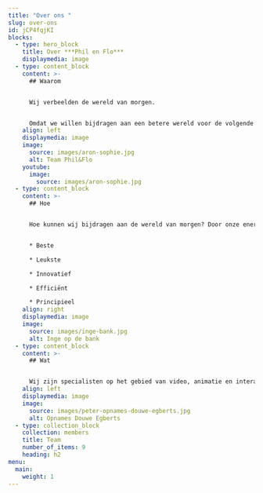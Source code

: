 ```yaml
---
title: "Over ons "
slug: over-ons
id: jCP4fqjKI
blocks:
  - type: hero_block
    title: Over ***Phil en Flo***
    displaymedia: image
  - type: content_block
    content: >-
      ## Waarom


      Wij verbeelden de wereld van morgen. 


      Omdat we willen bijdragen aan een betere wereld voor de volgende generaties. Dat is waar we onze tijd en energie als team in willen steken, wij willen organisaties die zich inzetten voor een betere wereld helpen hun boodschap te verkondigen, te verbeelden.
    align: left
    displaymedia: image
    image:
      source: images/aron-sophie.jpg
      alt: Team Phil&Flo
    youtube:
      image:
        source: images/aron-sophie.jpg
  - type: content_block
    content: >-
      ## Hoe


      Hoe kunnen wij bijdragen aan de wereld van morgen? Door onze energie en creatieve kracht in te zetten om jouw verhaal te verbeelden. Dat doen we aan de hand van een aantal kernwaarden die we hebben samengevat als BLIEP. 


      * Beste

      * Leukste

      * Innovatief

      * Efficiënt

      * Principieel
    align: right
    displaymedia: image
    image:
      source: images/inge-bank.jpg
      alt: Inge op de bank
  - type: content_block
    content: >-
      ## Wat


      Wij zijn specialisten op het gebied van video, animatie en interactieve video. Onze creaties zijn het beste als we ze maken voor de juiste organisaties, de organisaties die zich inzetten voor een betere wereld.
    align: left
    displaymedia: image
    image:
      source: images/peter-opnames-douwe-egberts.jpg
      alt: Opnames Douwe Egberts
  - type: collection_block
    collection: members
    title: Team
    number_of_items: 9
    heading: h2
menu:
  main:
    weight: 1
---
```


